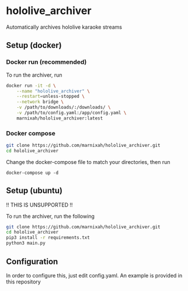 # hololive_archiver
Automatically archives hololive karaoke streams

## Setup (docker)
### Docker run (recommended)

To run the archiver, run
```bash
docker run -it -d \
    --name "hololive_archiver" \
    --restart=unless-stopped \
    --network bridge \
    -v /path/to/downloads/:/downloads/ \
    -v /path/to/config.yaml:/app/config.yaml \
    marnixah/hololive_archiver:latest
```

### Docker compose
```bash
git clone https://github.com/marnixah/hololive_archiver.git
cd hololive_archiver
```
Change the docker-compose file to match your directories, then run
```
docker-compose up -d
```
## Setup (ubuntu)
!! THIS IS UNSUPPORTED !!

To run the archiver, run the following
```bash
git clone https://github.com/marnixah/hololive_archiver.git
cd hololive_archiver
pip3 install -r requirements.txt
python3 main.py
```
## Configuration
In order to configure this, just edit config.yaml. An example is provided in this repository